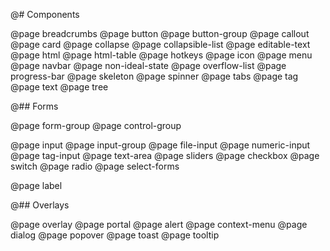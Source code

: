 @# Components

<!-- Exact ordering of components in the navbar: -->

@page breadcrumbs
@page button
@page button-group
@page callout
@page card
@page collapse
@page collapsible-list
@page editable-text
@page html
@page html-table
@page hotkeys
@page icon
@page menu
@page navbar
@page non-ideal-state
@page overflow-list
@page progress-bar
@page skeleton
@page spinner
@page tabs
@page tag
@page text
@page tree

@## Forms

@page form-group
@page control-group

<!-- ordering of these guys needs some work... what makes sense?? -->
@page input
@page input-group
@page file-input
@page numeric-input
@page tag-input
@page text-area
@page sliders
@page checkbox
@page switch
@page radio
@page select-forms

<!-- this guy's gonna go away shortly -->
@page label

@## Overlays

<!-- now people will read the Overlay docs!! -->
@page overlay
@page portal
@page alert
@page context-menu
@page dialog
@page popover
@page toast
@page tooltip
